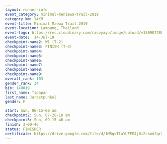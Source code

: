 ```yaml
---
layout: runner-info 
event_category: minimal-meniewa-trail-2019 
category_km: 14KM 
event-title: Minimal Maewa Trail 2019 
event-location: Lampang, Thailand 
event-logo: https://res.cloudinary.com/raceyaya/image/upload/v1569072805/logo/minimal-trail_ktnvsp.jpg 
event-date:  14-Jul-19 
checkpoint-name2: W1 (T-2) 
checkpoint-name3: FINISH (T-4) 
checkpoint-name4: 
checkpoint-name5: 
checkpoint-name6: 
checkpoint-name7: 
checkpoint-name8: 
checkpoint-name9: 
overall_rank: 103
gender_rank: 34
bib: 140019
first_name: Tipapan
last_name: Jarastpunkul
gender: F

start: Sun, 06-15-00 am
checkpoint2: Sun, 07-28-18 am
checkpoint3: Sun, 09-15-46 am
finish: 3-00-46
status: FINISHER
certificate: https://drive.google.com/file/d/1MRqsTtaYUFFM4j0i2csod2qrX-19LNGk/view?usp=sharing
---
```


